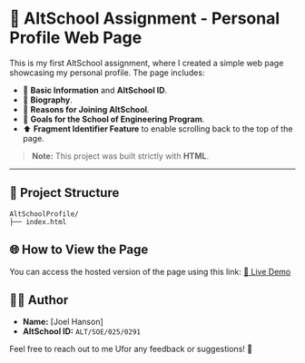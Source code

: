 # 🏫 AltSchool Assignment - Personal Profile Web Page

This is my first AltSchool assignment, where I created a simple web page showcasing my personal profile. The page includes:

- 📝 **Basic Information** and **AltSchool ID**.
- 📖 **Biography**.
- 🌟 **Reasons for Joining AltSchool**.
- 🎯 **Goals for the School of Engineering Program**.
- ⬆️ **Fragment Identifier Feature** to enable scrolling back to the top of the page.

> **Note:** This project was built strictly with **HTML**.

---

## 📁 Project Structure

```
AltSchoolProfile/
├── index.html
```

## 🌐 How to View the Page

You can access the hosted version of the page using this link:
[🔗 Live Demo](https://hansonjoel.github.io/AltSchool/assignment-1/)

## 👨‍💻 Author

- **Name:** [Joel Hanson]
- **AltSchool ID:** `ALT/SOE/025/0291`

Feel free to reach out to me Ufor any feedback or suggestions! 🌟
